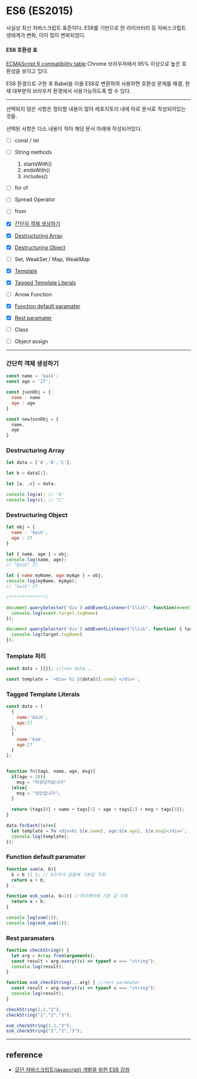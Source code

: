 # ES6 (ES2015)



사실상 최신 자바스크립트 표준이다.
ES6를 기반으로 한 라이브러리 등 자바스크립트 생태계가 변화, 이미 많이 변화되었다.



#### ES6 호환성 표
[ECMAScript 6 compatibility table](https://kangax.github.io/compat-table/)
Chrome 브라우저에서 95% 이상으로 높은 호환성을 보이고 있다.

ES6 환경으로 구현 후 Babel을 이용 ES6로 변환하여 사용하면 호환성 문제를 해결,
현재 대부분의 브라우저 환경에서 사용가능하도록 할 수 있다.



---



선택되지 않은 사항은 정리할 내용이 많아 레포지토리 내에 따로 문서로 작성되어있는 것들.

선택된 사항은 다소 내용이 작아 해당 문서 아래에 작성되어있다.



- [ ] const / let
- [ ] String methods
   1. startsWith()
   2. endsWith()
   3. includes()
- [ ] for of 
- [ ] Spread Operator
- [ ] from
- [x] <a href="#1">간단히 객체 생성하기</a>
- [x] <a href="#2">Destructuring Array</a>


- [x] <a href="#3">Destructuring Object</a>
- [ ] Set, WeakSet / Map, WeakMap
- [x] <a href="#4">Template</a>
- [x] <a href="#5">Tagged Template Literals</a>
- [ ] Arrow Function
- [x] <a href="#6">Function default paramater</a>
- [x] <a href="#7">Rest paramater</a>
- [ ] Class
- [ ] Object assign




---



<a name="1"/>

### 간단히 객체 생성하기

```javascript
const name = 'baik';
const age = '27';

const jsonObj = {
  name : name
  age : age
}

const newJsonObj = {
  name,
  age
}
```



<a name="2"/>

### Destructuring Array

```javascript
let data = ['A','B','C'];

let b = data[1];

let [a, ,c] = data;

console.log(a); // "A"
console.log(c); // "C"
```



<a name="3"/>

### Destructuring Object

```javascript
let obj = {
  name : 'baik',
  age : 27
}

let { name, age } = obj;
console.log(name, age);
// "baik" 27

let { name:myName, age:myAge } = obj;
console.log(myName, myAge);
// "baik" 27

/**************/

document.querySelector('div').addEventListener("Click", function(event){
  console.log(event.target.tagName)
});

document.querySelector('div').addEventListener("Click", function( { target } ){
  console.log(target.tagName)
});
```



<a name="4"/>

 ### Template 처리

```javascript
const data = [{}]; //json data...

const template = `<div> hi ${data[0].name} </div>`;
```

<a name="5"/>

### Tagged Template Literals

```javascript
const data = [
  {
    name:'baik',
    age:27
  },
  {
    name:'kim',
    age:17
  }
];


function fn(tags, name, age, msg){
  if(age < 20){
    msg = "미성년자입니다"
  }else{ 
    msg = "성인입니다"; 
  }
  
  return (tags[0] + name + tags[1] + age + tags[2] + msg + tags[3]);
}

data.forEach((v)=>{
  let template = fn`<div>hi ${v.name}, age:${v.age}, ${v.msg}</div>`;
  console.log(template);
});

```



<a name="6"/>

### Function default paramater

```javascript
function sum(a, b){
  b = b || 1; // b인자가 없을때 기본값 지정
  return a + b;
}

function es6_sum(a, b=1){ //파라메터에 기본 값 지정
  return a + b;
}

console.log(sum(1));
console.log(es6_sum(1));
```



<a name="7"/>

### Rest paramaters

```javascript
function checkString() {
  let arg = Array.from(arguments);
  const result = arg.every((v) => typeof v === "string");
  console.log(result);
}

function es6_checkString(...arg) { //rest paramater
  const result = arg.every((v) => typeof v === "string");
  console.log(result);
}

checkString(1,2,"3");
checkString("1","2","3");

es6_checkString(1,2,"3");
es6_checkString("1","2","3");
```



---

## reference

- [모던 자바스크립트(javascript) 개발을 위한 ES6 강좌](https://www.inflearn.com/course/es6-%ea%b0%95%ec%a2%8c-%ec%9e%90%eb%b0%94%ec%8a%a4%ed%81%ac%eb%a6%bd%ed%8a%b8/)